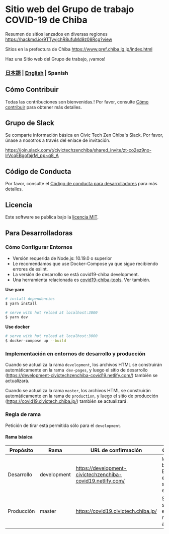# Sitio web del Grupo de trabajo COVID-19 de Chiba

Resumen de sitios lanzados en diversas regiones
https://hackmd.io/9TTyyjchR8ufuMd9z08Rcg?view

Sitios en la prefectura de Chiba
https://www.pref.chiba.lg.jp/index.html

Haz una Sitio web del Grupo de trabajo, ¡vamos!

### [日本語](./README.md) | [English](./README_EN.md) | Spanish

## Cómo Contribuir

Todas las contribuciones son bienvenidas.!
Por favor, consulte [Cómo contribuir](./.github/CONTRIBUTING_ES.md) para obtener más detalles.

## Grupo de Slack
Se comparte información básica en Civic Tech Zen Chiba's Slack.
Por favor, únase a nosotros a través del enlace de invitación.

https://join.slack.com/t/civictechzenchiba/shared_invite/zt-co2ez9no-IrVcqEBgofajrM_pp~q8_A

## Código de Conducta

Por favor, consulte el [Código de conducta para desarrolladores](./.github/CODE_OF_CONDUCT_ES.md) para más detalles.

## Licencia
Este software se publica bajo la [licencia MIT](./LICENSE.txt).

## Para Desarrolladoras

### Cómo Configurar Entornos

- Versión requerida de Node.js: 10.19.0 o superior
- Le recomendamos que use Docker-Compose ya que sigue recibiendo errores de eslint.
- La versión de desarrollo se está covid19-chiba development.
- Una herramienta relacionada es [covid19-chiba-tools](https://github.com/civictechzenchiba/covid19-chiba-tools). Ver también.

**Use yarn**
``` bash
# install dependencies
$ yarn install

# serve with hot reload at localhost:3000
$ yarn dev
```

**Use docker**
```bash
# serve with hot reload at localhost:3000
$ docker-compose up --build
```

### Implementación en entornos de desarrollo y producción

Cuando se actualiza la rama `development`, los archivos HTML se construirán automáticamente en la rama` dev-pages`,
y luego el sitio de desarrollo (https://development-civictechzenchiba-covid19.netlify.com/) también se actualizará.

Cuando se actualiza la rama `master`, los archivos HTML se construirán automáticamente en la rama de `production`,
y luego el sitio de producción (https://covid19.civictech.chiba.jp/) también se actualizará.

### Regla de rama

Petición de tirar está permitida sólo para el `development`.

#### Rama básica
| Propósito | Rama | URL de confirmación | Observaciones |
| ---- | -------- | ---- | ---- |
| Desarrollo | development | https://development-civictechzenchiba-covid19.netlify.com/ | la rama de la base. Básicamente envía una solicitudes de extracción aquí |
| Producción | master | https://covid19.civictech.chiba.jp/ | Se prohíben las solicitudes de extracción que no sean de administradores |
